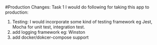 #Production Changes: Task 1
I would do following for taking this app to production:

1. Testing: I would incorporate some kind of testing framework eg Jest, Mocha for unit test, integration test.
2. add logging framework eg: Winston
3. add docker/dokcer-compose support
